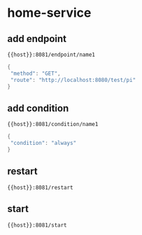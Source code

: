 # home-service  
  
## add endpoint  

`{{host}}:8081/endpoint/name1`  

```go
{
 "method": "GET",
 "route": "http://localhost:8080/test/pi"    
}
```  

## add condition  

`{{host}}:8081/condition/name1`  

```go
{
 "condition": "always"
}
```  

## restart  

`{{host}}:8081/restart`  

## start  

`{{host}}:8081/start`  
